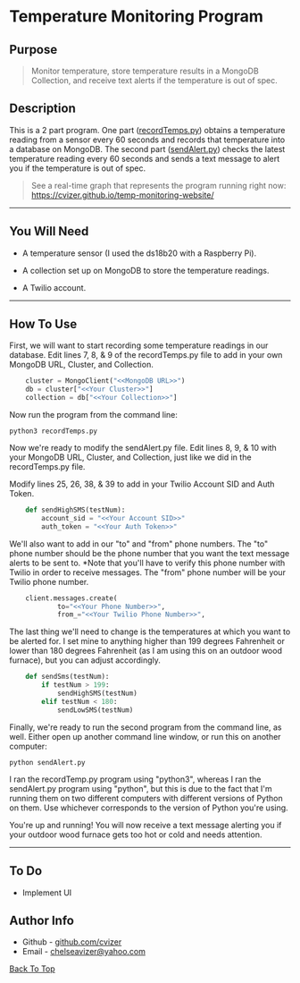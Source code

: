 # Temperature Monitoring Program

## Purpose

> Monitor temperature, store temperature results in a MongoDB Collection, and receive text alerts if the temperature is out of spec.

## Description

This is a 2 part program. One part ([recordTemps.py](https://github.com/cvizer/temperature_sensor_program/blob/main/recordTemps.py)) obtains a temperature reading from a sensor every 60 seconds and records that temperature into a database on MongoDB. The second part ([sendAlert.py](https://github.com/cvizer/temperature_sensor_program/blob/main/sendAlert.py)) checks the latest temperature reading every 60 seconds and sends a text message to alert you if the temperature is out of spec.

> See a real-time graph that represents the program running right now: https://cvizer.github.io/temp-monitoring-website/

---

## You Will Need

* A temperature sensor (I used the ds18b20 with a Raspberry Pi).

* A collection set up on MongoDB to store the temperature readings.

* A Twilio account.

---

## How To Use

First, we will want to start recording some temperature readings in our database. Edit lines 7, 8, & 9 of the recordTemps.py file to add in your own MongoDB URL, Cluster, and Collection.

```python
    cluster = MongoClient("<<MongoDB URL>>")
    db = cluster["<<Your Cluster>>"]
    collection = db["<<Your Collection>>"] 
```

Now run the program from the command line:

`python3 recordTemps.py`

 Now we're ready to modify the sendAlert.py file. Edit lines 8, 9, & 10 with your MongoDB URL, Cluster, and Collection, just like we did in the recordTemps.py file.

Modify lines 25, 26, 38, & 39 to add in your Twilio Account SID and Auth Token.

```python
    def sendHighSMS(testNum):
        account_sid = "<<Your Account SID>>"
        auth_token = "<<Your Auth Token>>"
```

We'll also want to add in our "to" and "from" phone numbers. The "to" phone number should be the phone number that you want the text message alerts to be sent to. *Note that you'll have to verify this phone number with Twilio in order to receive messages. The "from" phone number will be your Twilio phone number.

```python
    client.messages.create(
            to="<<Your Phone Number>>",
            from_="<<Your Twilio Phone Number>>",
```

The last thing we'll need to change is the temperatures at which you want to be alerted for. I set mine to anything higher than 199 degrees Fahrenheit or lower than 180 degrees Fahrenheit (as I am using this on an outdoor wood furnace), but you can adjust accordingly.

```python
    def sendSms(testNum):
        if testNum > 199:
            sendHighSMS(testNum)
        elif testNum < 180:
            sendLowSMS(testNum)
```

Finally, we're ready to run the second program from the command line, as well. Either open up another command line window, or run this on another computer:

`python sendAlert.py`

I ran the recordTemp.py program using "python3", whereas I ran the sendAlert.py program using "python", but this is due to the fact that I'm running them on two different computers with different versions of Python on them. Use whichever corresponds to the version of Python you're using.

You're up and running! You will now receive a text message alerting you if your outdoor wood furnace gets too hot or cold and needs attention.

---

## To Do

* Implement UI

## Author Info

- Github - [github.com/cvizer](https://github.com/cvizer)
- Email - <chelseavizer@yahoo.com>

[Back To Top](#temperature-monitoring-program)
